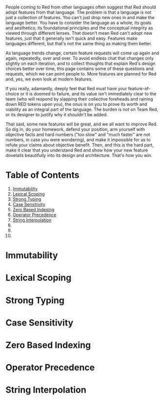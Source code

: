 People coming to Red from other languages often suggest that Red should adopt features from that language. The problem is that a language is not just a collection of features. You can't just drop new ones in and make the language better. You have to consider the language as a whole, its goals and aesthetics; its foundational principles and the conceptual integrity as viewed through different lenses. That doesn't mean Red can't adopt new features, just that it generally isn't quick and easy. Features make languages different, but that's not the same thing as making them better.

As language trends change, certain feature requests will come up again and again, repeatedly, over and over. To avoid endless chat that changes only slightly on each iteration, and to collect thoughts that explain Red's design choices better over time, this page contains some of these questions and requests, which we can point people to. More features are planned for Red and, yes, we even look at modern features.

If you really, adamantly, deeply feel that Red *must* have your feature-of-choice or it is doomed to failure, and its value isn't immediately clear to the team (who will respond by slapping their collective foreheads and raining down RED tokens upon you), the onus is on you to prove its worth and viability as an integral part of the language. The burden is *not* on Team Red, or its designer to justify why it shouldn't be added. 

That said, some new features will be great, and we all want to improve Red. So dig in, do your homework, defend your position, arm yourself with objective facts and hard numbers ("too slow" and "much faster" are not numbers, in case you were wondering), and make it impossible for us to refute your claims about objective benefit. Then, and this is the hard part, make it clear that you understand Red and show how your new feature dovetails beautifully into its design and architecture. That's how you win.


# Table of Contents

1. [Immutability](#immutability)
2. [Lexical Scoping](#lexical-scoping)
3. [Strong Typing](#strong-typing)
4. [Case Sensitivity](#case-sensitivity)
5. [Zero Based Indexing](#zero-based-indexing)
6. [Operator Precedence](#operator-precedence)
7. [String Interpolation](#string-interpolation)
8. []()
9. []()
10. []()

# Immutability

# Lexical Scoping

# Strong Typing

# Case Sensitivity

# Zero Based Indexing

# Operator Precedence

# String Interpolation
